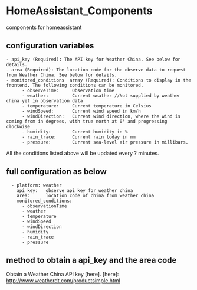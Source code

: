 # HomeAssistant_Components
components for homeassistant

configuration variables
-----------------------
```
- api_key (Required): The API key for Weather China. See below for details.
- area (Required): The location code for the observe data to request from Weather China. See below for details.
- monitored_conditions  array (Required): Conditions to display in the frontend. The following conditions can be monitored.
      - observeTime: 	 Observation time
	  - weather:         Current weather //Not supplied by weather china yet in observation data
      - temperature:     Current temperature in Celsius
      - windSpeed:       Current wind speed in km/h
      - windDirection:   Current wind direction, where the wind is coming from in degrees, with true north at 0° and progressing clockwise
      - humidity:        Current humidity in %
      - rain_trace:      Current rain today in mm
      - pressure:        Current sea-level air pressure in millibars.
```
All the conditions listed above will be updated every ? minutes.

full configuration as below
---------------------------
```
  - platform: weather
    api_key:   observe api_key for weather china
    area:      location code of china from weather china
    monitored_conditions:
      - observationTime
      - weather
      - temperature
      - windSpeed
      - windDirection
      - humidity
      - rain_trace
      - pressure
```

method to obtain a api_key and the area code
--------------------------
Obtain a Weather China API key [here].
[here]: http://www.weatherdt.com/productsimple.html